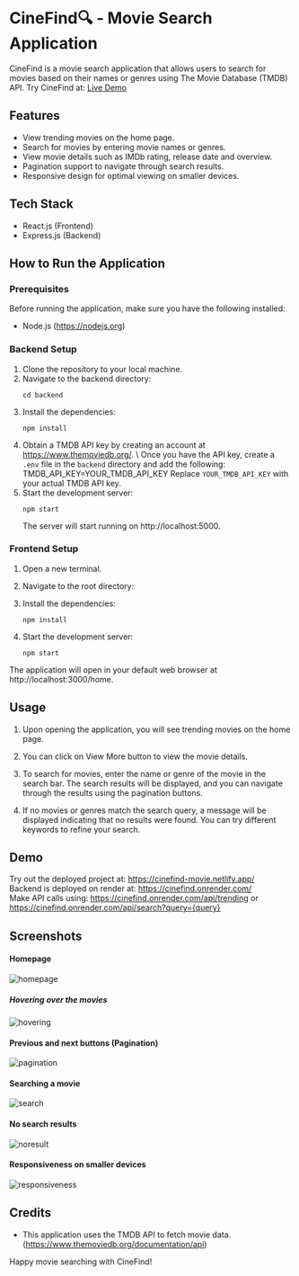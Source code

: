 # CineFind🔍 - Movie Search Application

CineFind is a movie search application that allows users to search for movies based on their names or genres using The Movie Database (TMDB) API.
Try CineFind at: [Live Demo]( https://cinefind-movie.netlify.app/)

## Features

- View trending movies on the home page.
- Search for movies by entering movie names or genres.
- View movie details such as IMDb rating, release date and overview.
- Pagination support to navigate through search results.
- Responsive design for optimal viewing on smaller devices.

## Tech Stack

- React.js (Frontend)
- Express.js (Backend)

## How to Run the Application

### Prerequisites

Before running the application, make sure you have the following installed:
- Node.js (https://nodejs.org)

### Backend Setup

1. Clone the repository to your local machine.
2. Navigate to the backend directory:
   ```
   cd backend
   ```
3. Install the dependencies:
   ```
   npm install
   ```
4. Obtain a TMDB API key by creating an account at https://www.themoviedb.org/. \ Once you have the API key, create a `.env` file in the `backend` directory and add the following:
  TMDB_API_KEY=YOUR_TMDB_API_KEY
  Replace `YOUR_TMDB_API_KEY` with your actual TMDB API key.
5. Start the development server:
   ```
   npm start
   ```
   The server will start running on http://localhost:5000.

### Frontend Setup

1. Open a new terminal.

2. Navigate to the root directory:
3. Install the dependencies:
   ```
   npm install
   ```
4. Start the development server:
   ```
   npm start
   ```
  The application will open in your default web browser at http://localhost:3000/home.

## Usage

1. Upon opening the application, you will see trending movies on the home page.
2. You can click on View More button to view the movie details.

3. To search for movies, enter the name or genre of the movie in the search bar. The search results will be displayed, and you can navigate through the results using the pagination buttons.

4. If no movies or genres match the search query, a message will be displayed indicating that no results were found. You can try different keywords to refine your search.

## Demo
Try out the deployed project at: https://cinefind-movie.netlify.app/ \
Backend is deployed on render at: https://cinefind.onrender.com/ \
Make API calls using: https://cinefind.onrender.com/api/trending or https://cinefind.onrender.com/api/search?query={query}


## Screenshots
#### Homepage
![homepage](https://github.com/ksaisudha24/CineFind/assets/68504200/c269cb0d-b94d-49a6-9b3d-99b2c1857dc2)
##### Hovering over the movies
![hovering](https://github.com/ksaisudha24/CineFind/assets/68504200/2e2534a5-1209-4496-ad1a-7f1a19f203b7)
#### Previous and next buttons (Pagination)
![pagination](https://github.com/ksaisudha24/CineFind/assets/68504200/b774df63-cf8f-4181-adbe-e0d55b67f1ab)
#### Searching a movie
![search](https://github.com/ksaisudha24/CineFind/assets/68504200/85173280-dd76-4feb-8b06-08bfa94a0a26)
#### No search results
![noresult](https://github.com/ksaisudha24/CineFind/assets/68504200/aaf12a2b-b627-4eea-8268-c9f2c71cbb18)
#### Responsiveness on smaller devices
![responsiveness](https://github.com/ksaisudha24/CineFind/assets/68504200/6f42d3f1-4750-4e5f-8982-9f1f5e6cd49f)

## Credits

- This application uses the TMDB API to fetch movie data. (https://www.themoviedb.org/documentation/api)

Happy movie searching with CineFind!



